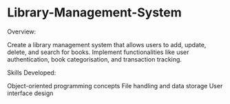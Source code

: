 # Library-Management-System

Overview:

Create a library management system that allows users to add, update, delete, and search for books. Implement functionalities like user authentication, book categorisation, and transaction tracking.

Skills Developed:

Object-oriented programming concepts
File handling and data storage
User interface design
